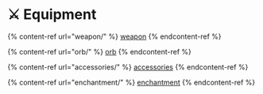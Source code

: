 # ⚔️ Equipment

{% content-ref url="weapon/" %}
[weapon](weapon/)
{% endcontent-ref %}

{% content-ref url="orb/" %}
[orb](orb/)
{% endcontent-ref %}

{% content-ref url="accessories/" %}
[accessories](accessories/)
{% endcontent-ref %}

{% content-ref url="enchantment/" %}
[enchantment](enchantment/)
{% endcontent-ref %}

